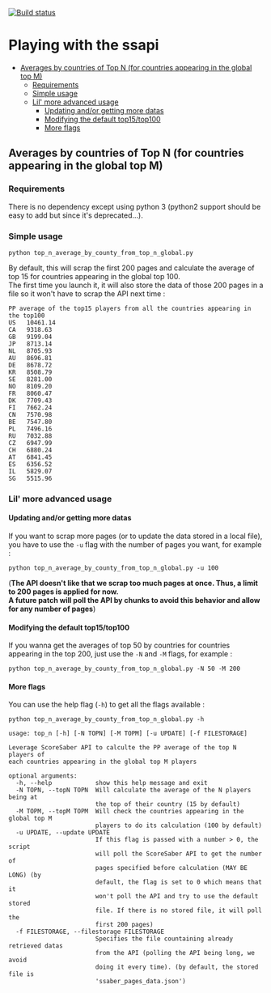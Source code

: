 [![Build status](https://ci.appveyor.com/api/projects/status/fcpx00kw7gg5d5u5/branch/master?svg=true)](https://ci.appveyor.com/project/jpmondet/ssapi/branch/master)


# Playing with the ssapi


* [Averages by countries of Top N (for countries appearing in the global top M)](#averages-by-countries-of-top-n-for-countries-appearing-in-the-global-top-m)
   * [Requirements](#requirements)
   * [Simple usage](#simple-usage)
   * [Lil' more advanced usage](#lil-more-advanced-usage)
      * [Updating and/or getting more datas](#updating-andor-getting-more-datas)
      * [Modifying the default top15/top100](#modifying-the-default-top15top100)
      * [More flags](#more-flags)


## Averages by countries of Top N (for countries appearing in the global top M)

### Requirements

There is no dependency except using python 3 (python2 support should be easy to add but since it's deprecated...).

### Simple usage

`python top_n_average_by_county_from_top_n_global.py`

By default, this will scrap the first 200 pages and calculate the average of top 15 for countries appearing in the global top 100.  
The first time you launch it, it will also store the data of those 200 pages in a file so it won't have to scrap the API next time : 

```
PP average of the top15 players from all the countries appearing in the top100
US   10461.14
CA   9318.63
GB   9199.04
JP   8713.14
NL   8705.93
AU   8696.81
DE   8678.72
KR   8508.79
SE   8281.00
NO   8109.20
FR   8060.47
DK   7709.43
FI   7662.24
CN   7570.98
BE   7547.80
PL   7496.16
RU   7032.88
CZ   6947.99
CH   6880.24
AT   6841.45
ES   6356.52
IL   5829.07
SG   5515.96
```

### Lil' more advanced usage

#### Updating and/or getting more datas

If you want to scrap more pages (or to update the data stored in a local file), you have to use the `-u` flag with the number of pages you want, for example : 

`python top_n_average_by_county_from_top_n_global.py -u 100`

(**The API doesn't like that we scrap too much pages at once. Thus, a limit to 200 pages is applied for now.  
 A future patch will poll the API by chunks to avoid this behavior and allow for any number of pages**)

#### Modifying the default top15/top100

If you wanna get the averages of top 50 by countries for countries appearing in the top 200, just use the `-N` and `-M` flags, for example : 

`python top_n_average_by_county_from_top_n_global.py -N 50 -M 200`

#### More flags

You can use the help flag (`-h`) to get all the flags available : 

`python top_n_average_by_county_from_top_n_global.py -h`

```
usage: top_n [-h] [-N TOPN] [-M TOPM] [-u UPDATE] [-f FILESTORAGE]

Leverage ScoreSaber API to calculte the PP average of the top N players of
each countries appearing in the global top M players

optional arguments:
  -h, --help            show this help message and exit
  -N TOPN, --topN TOPN  Will calculate the average of the N players being at
                        the top of their country (15 by default)
  -M TOPM, --topM TOPM  Will check the countries appearing in the global top M
                        players to do its calculation (100 by default)
  -u UPDATE, --update UPDATE
                        If this flag is passed with a number > 0, the script
                        will poll the ScoreSaber API to get the number of
                        pages specified before calculation (MAY BE LONG) (by
                        default, the flag is set to 0 which means that it
                        won't poll the API and try to use the default stored
                        file. If there is no stored file, it will poll the
                        first 200 pages)
  -f FILESTORAGE, --filestorage FILESTORAGE
                        Specifies the file countaining already retrieved datas
                        from the API (polling the API being long, we avoid
                        doing it every time). (by default, the stored file is
                        'ssaber_pages_data.json')
```



